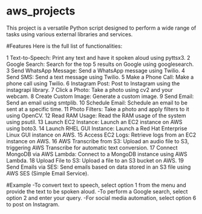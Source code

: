 # aws_projects
This project is a versatile Python script designed to perform a wide range of tasks using various external libraries and services.

#Features
Here is the full list of functionalities:

1 Text-to-Speech: Print any text and have it spoken aloud using pyttsx3.
2 Google Search: Search for the top 5 results on Google using googlesearch.
3 Send WhatsApp Message: Send a WhatsApp message using Twilio.
4 Send SMS: Send a text message using Twilio.
5 Make a Phone Call: Make a phone call using Twilio.
6 Instagram Post: Post to Instagram using the instagrapi library.
7 Click a Photo: Take a photo using cv2 and your webcam.
8 Create Custom Image: Generate a custom image.
9 Send Email: Send an email using smtplib.
10 Schedule Email: Schedule an email to be sent at a specific time.
11 Photo Filters: Take a photo and apply filters to it using OpenCV.
12 Read RAM Usage: Read the RAM usage of the system using psutil.
13 Launch EC2 Instance: Launch an EC2 instance on AWS using boto3.
14 Launch RHEL GUI Instance: Launch a Red Hat Enterprise Linux GUI instance on AWS.
15 Access EC2 Logs: Retrieve logs from an EC2 instance on AWS.
16 AWS Transcribe from S3: Upload an audio file to S3, triggering AWS Transcribe for automatic text conversion.
17 Connect MongoDB via AWS Lambda: Connect to a MongoDB instance using AWS Lambda.
18 Upload File to S3: Upload a file to an S3 bucket on AWS.
19 Send Emails via SES: Send emails based on data stored in an S3 file using AWS SES (Simple Email Service).

#Example
-To convert text to speech, select option 1 from the menu and provide the text to be spoken aloud.
-To perform a Google search, select option 2 and enter your query.
-For social media automation, select option 6 to post on Instagram.
